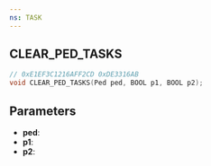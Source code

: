 ```yaml
---
ns: TASK
---
```

## CLEAR_PED_TASKS

```c
// 0xE1EF3C1216AFF2CD 0xDE3316AB
void CLEAR_PED_TASKS(Ped ped, BOOL p1, BOOL p2);
```

## Parameters
* **ped**:
* **p1**:
* **p2**:
